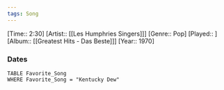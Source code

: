 ```yaml
---
tags: Song  
---
```

[Time:: 2:30]
[Artist:: [[Les Humphries Singers]]]
[Genre:: Pop]
[Played:: ]
[Album:: [[Greatest Hits - Das Beste]]]
[Year:: 1970]
### Dates
````dataview
TABLE Favorite_Song
WHERE Favorite_Song = "Kentucky Dew"
````